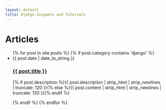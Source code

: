 ```yaml
---
layout: default
title: Django Snippets and Tutorials
---
```


<div id="articles">
  <h1>Articles</h1>
  <ul class="posts noList">
    {% for post in site.posts %}
      {% if post.category contains 'django' %}
      <li>
      	<span class="date">{{ post.date | date_to_string }}</span>
      	<h3><a href="{{ post.url }}">{{ post.title }}</a></h3>
      	<p class="description">{% if post.description %}{{ post.description  | strip_html | strip_newlines | truncate: 120 }}{% else %}{{ post.content | strip_html | strip_newlines | truncate: 120 }}{% endif %}</p>
      </li>
      {% endif %}
    {% endfor %}
  </ul>
</div>
